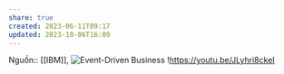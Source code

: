 ```yaml
---
share: true
created: 2023-06-11T09:17
updated: 2023-10-06T16:09
---
```

Nguồn:: [[IBM]], ![Event-Driven Business](https://youtu.be/p8DA_ca86-c)
!https://youtu.be/JLyhri8ckeI 
